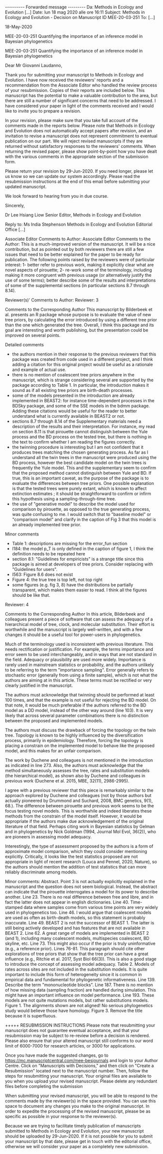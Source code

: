 ---------- Forwarded message ---------
Da: Methods in Ecology and Evolution [...]
Date: lun 18 mag 2020 alle ore 16:11
Subject: Methods in Ecology and Evolution - Decision on Manuscript ID MEE-20-03-251
To: [...]


18-May-2020

MEE-20-03-251 Quantifying the importance of an inference model in Bayesian phylogenetics

MEE-20-03-251 Quantifying the importance of an inference model in Bayesian phylogenetics

Dear Mr Giovanni Laudanno,

Thank you for submitting your manuscript to Methods in Ecology and Evolution. I have now received the reviewers' reports and a recommendation from the Associate Editor who handled the review process of your resubmission. Copies of their reports are included below. This manuscript has the potential to make a valuable contribution to the area, but there are still a number of significant concerns that need to be addressed. I have considered your paper in light of the comments received and I would like to invite you to prepare a revision.

In your revision, please make sure that you take full account of the comments  made in the reports below. Please note that Methods in Ecology and Evolution does not automatically accept papers after revision, and an invitation to revise a manuscript does not represent commitment to eventual publication on our part. We will reject revised manuscripts if they are returned without satisfactory responses to the reviewers' comments. When returning the revised paper, please show point-by-point how you have dealt with the various comments in the appropriate section of the submission form.

Please return your revision by 29-Jun-2020. If you need longer, please let us know so we can update our system accordingly.  Please read the resubmission instructions at the end of this email before submitting your updated manuscript.


We look forward to hearing from you in due course.

Sincerely,

Dr Lee Hsiang Liow
Senior Editor, Methods in Ecology and Evolution

Reply to:
Ms India Stephenson
Methods in Ecology and Evolution Editorial Office
[...]


Associate Editor Comments to Author:
Associate Editor
Comments to the Author:
This is a much-improved version of the manuscript. It will be a nice contribution, but as pointed out by both reviewers there are still a few issues that need to be better explained for the paper to be ready for publication. The following points raised by the reviewers were of particular interest: 1- better refer to previous work, making it explicitly clear what are novel aspects of pirouette; 2- re-work some of the terminology, including making it  more congruent with previous usage (or alternatively justify the use of some terms); better describe some of the results and interpretations of some of the supplemental sections (in particular sections 8.7 through 8.14).


Reviewer(s)' Comments to Author:
Reviewer: 3

Comments to the Corresponding Author
This manuscript by Bilderbeek et al. presents an R package whose purpose is to evaluate the value of new tree priors, by calculating the error introduced by using a different tree prior than the one which generated the tree.
Overall, I think this package and its goal are interesting and worth publishing, but the presentation could be improved on several points.

Detailed comments
- the authors mention in their response to the previous reviewers that this package was created from code used in a different project, and I think adding a citation for this original project would be useful as a rationale and example of actual use.
- there is no mention of coalescent tree priors anywhere in the manuscript, which is strange considering several are supported by the package according to Table 1. In particular, the introduction makes it sound as if all existing tree priors are birth-death processes.
- some of the models presented in the introduction are already implemented in BEAST2: for instance time-dependent processes in the BDSky package, and some of the SSE models in the bdmm package. Adding these citations would be useful for the reader to better understand what is currently available in BEAST2 or not.
- sections 8.7 through 8.14 of the Supplementary materials need a description of the results and their interpretation. For instance, my read on section 8.11 is that pirouette cannot distinguish between the Yule process and the BD process on the tested tree, but there is nothing in the text to confirm whether I am reading the figures correctly.
- the twinning procedure is interesting but I am not confident that it produces trees matching the chosen generating process. As far as I understand all the twin trees in the manuscript were produced using the BD process, however the best candidate model on the twin trees is frequently the Yule model. This and the supplementary seem to confirm that the proposed method cannot distinguish between Yule and BD. If true, this is an important caveat, as the purpose of the package is to evaluate the differences between tree priors. One possible explanation is that the tested trees were purely extant, which is known to affect extinction estimates ; it should be straightforward to confirm or infirm this hypothesis using a sampling-through-time tree.
- the use of "generative model" to describe the model used for comparison by pirouette, as opposed to the true generating process, was quite confusing to me. I would switch that to "baseline model" or "comparison model" and clarify in the caption of Fig 3 that this model is an already implemented tree prior.

Minor comments
- Table 1: descriptions are missing for the error_fun section
- l184: the model p_T is only defined in the caption of figure 1, I think the definition needs to be repeated here
- section 8.1: "Guidelines for empiricists" is a strange title since this package is aimed at developers of tree priors. Consider replacing with "Guidelines for users".
- l563: Figure 8.6 does not exist
- Figure 4: the true tree is top left, not top right
- some figures (e.g. fig 3, 8) have the distributions be partially transparent, which makes them easier to read. I think all the figures should be like that.

Reviewer: 4

Comments to the Corresponding Author
In this article, Bilderbeek and colleagues present a piece of software that can assess the adequacy of a hierarchical model of tree, clock, and molecular substitution. Their effort is worthwhile and the manuscript is largely well-written, and with a few changes it should be a useful tool for power-users in phylogenetics.

Much of the terminology used is inconsistent with previous literature. This needs rectification or justification. For example, the terms importance and error seem to be used interchangeably, and in ways that are not standard in the field. Adequacy or plausibility are used more widely. Importance is rarely used in mainstream statistics or probability, and the authors unlikely to be referring to the term "importance sampling". Error generally refers to stochastic error (generally from using a finite sample), which is not what the authors are aiming at in this article. These terms must be rectified or very clearly justified in the manuscript.

The authors must acknowledge that twinning should be performed at least 100 times, and that the example is not useful for rejecting the BD model. On that note, it would be much preferable if the authors referred to the BD model as a DD model, instead of the other way around (line 103). It is very likely that across several parameter combinations there is no distinction between the proposed and implemented models.

The authors must discuss the drawback of forcing the topology on the twin tree. Topology is known to be highly influenced by the diversification process, primarily in epidemiology. Therefore, forcing the topology is placing a constrain on the implemented model to behave like the proposed model, and this makes for an unfair comparison.

The work by Duchene and colleagues is not mentioned in the introduction as indicated in line 273. Also, the authors must acknowledge that the method simultaneously assesses the tree, rates and substitution models (the hierarchical model), as shown also by Duchene and colleagues in previous work (Duchene et al. 2015, MBE, 32(11), 2986-2995).

I agree with a previous reviewer that this piece is remarkably similar to the approach explored by Duchene and colleagues (not by those authors but actually pioneered by Drummond and Suchard, 2008, BMC genetics, 9(1), 68.). The difference between pirouette and previous work seems to be the focus testing novel models. This is worthwhile and indeed liberates these methods from the constrain of the model itself. However, it would be appropriate if the authors make due acknowledgement of the original literature of that field. Perhaps citing work in Bayesian statistics by Gelman and in phylogenetics by Nick Goldman (1994, Journal Mol Evol, 36(2)), who are pioneers in assessing model adequacy.

Interestingly, the type of assessment proposed by the authors is a form of approximate model comparison, which they could consider mentioning explicitly. Critically, it looks like the test statistics proposed are not appropriate in light of recent research (Louca and Pennel, 2020, Nature), so the authors should mention the addition of test statistics that can more reliably discriminate among models.

Minor comments:
Abstract. Point 3 is not actually explicitly explained in the manuscript and the question does not seem biological. Instead, the abstract can indicate that the pirouette interrogates a model for its power to describe another.
Line 23. There is no real difference between free and libre, and in fact the latter does not appear in english dictionaries.
Line 40. Time-stamped data where samples come from various time points are very widely used in phylogenetics too.
Line 46. I would argue that coalescent models are used as often as birth-death models, so this statement is probably inaccurate.
Line 49. BEAST 2 is not the successor of BEAST 1. The latter is still being actively developed and has features that are not available in BEAST 2.
Line 62. A great range of models are implemented in BEAST 2 (and 1), including many coalescent models, multispecies coalescent, BD skyline, etc.
Line 73. This might also occur if the prior is truly uninformative (e.g., a reference prior).
Lines 76-81. This paragraph should cite other explorations of tree priors that show that the tree prior can have a great influence (e.g., Ritchie et al. 2017, Syst Biol 66(3)). This is also a good stage to introduce the concept of assessing model adequacy.
Table 2. Models of rates across sites are not included in the substitution models. It is quite important to include this form of heterogeneity since it is common in empirical data and fundamental for phylogenetic informativeness.
Line 139. Describe the term "mononucleotide blocks".
Line 187. There is no mention of how missing data (sampling fraction) are handled during simulation. This might have an important influence on model performance.
Line 193. These models are not quite mutations models, but rather substitutions models.
Figure 1. The alignments shown are not aligned! No serious phylogenetics study would believe those have homology.
Figure 3. Remove the title because it is superfluous.

+++++
RESUBMISSION INSTRUCTIONS
Please note that resubmitting your manuscript does not guarantee eventual acceptance, and that your resubmission may be subject to re-review before a decision is rendered. Please also ensure that your altered manuscript still conforms to our word limit of 6000-7000 for research articles, or 3000 for applications.

Once you have made the suggested changes, go to https://mc.manuscriptcentral.com/mee-besjournals and login to your Author Centre. Click on "Manuscripts with Decisions," and then click on "Create a Resubmission" located next to the manuscript number. Then, follow the steps for resubmitting your manuscript. Your original files are available to you when you upload your revised manuscript.  Please delete any redundant files before completing the submission

When submitting your revised manuscript, you will be able to respond to the comments made by the reviewer(s) in the space provided.  You can use this space to document any changes you make to the original manuscript.  In order to expedite the processing of the revised manuscript, please be as specific as possible in your response to the reviewer(s).

Because we are trying to facilitate timely publication of manuscripts submitted to Methods in Ecology and Evolution, your new manuscript should be uploaded by 29-Jun-2020. If it is not possible for you to submit your manuscript by that date, please get in touch with the editorial office, otherwise we will consider your paper as a completely new submission.

